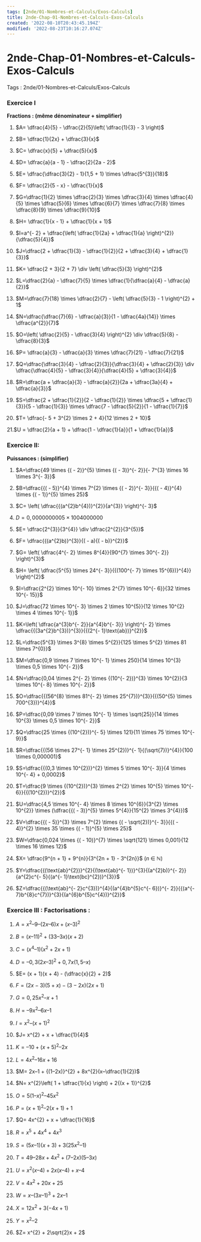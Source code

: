 ```yaml
---
tags: [2nde/01-Nombres-et-Calculs/Exos-Calculs]
title: 2nde-Chap-01-Nombres-et-Calculs-Exos-Calculs
created: '2022-08-10T20:43:45.194Z'
modified: '2022-08-23T10:16:27.074Z'
---
```


# 2nde-Chap-01-Nombres-et-Calculs-Exos-Calculs

Tags : 2nde/01-Nombres-et-Calculs/Exos-Calculs


### Exercice I
**Fractions : (même dénominateur + simplifier)**

1.  $A= \dfrac{4}{5} - \dfrac{2}{5}\left( \dfrac{1}{3} - 3 \right)$

2.  $B= \dfrac{1}{2x} + \dfrac{3}{x}$

3.  $C= \dfrac{x}{5} + \dfrac{5}{x}$

4.  $D= \dfrac{a}{a - 1} - \dfrac{2}{2a - 2}$

5.  $E= \dfrac{\dfrac{3}{2} - 1}{1,5 + 1} \times \dfrac{5^{3}}{18}$

6.  $F= \dfrac{2}{5 - x} - \dfrac{1}{x}$

7.  $G=\dfrac{1}{2} \times \dfrac{2}{3} \times \dfrac{3}{4} \times \dfrac{4}{5} \times \dfrac{5}{6} \times \dfrac{6}{7} \times \dfrac{7}{8} \times \dfrac{8}{9} \times \dfrac{9}{10}$

8.  $H= \dfrac{1}{x - 1} + \dfrac{1}{x + 1}$

9.  $I=a^{- 2} + \dfrac{\left( \dfrac{1}{2a} + \dfrac{1}{a} \right)^{2}}{\dfrac{5}{4}}$

10. $J=\dfrac{2 + \dfrac{1}{3} - \dfrac{1}{2}}{2 + \dfrac{3}{4} + \dfrac{1}{3}}$

11. $K= \dfrac{2 + 3}{2 + 7} \div \left( \dfrac{5}{3} \right)^{2}$

12. $L=\dfrac{2}{a} - \dfrac{7}{5} \times \dfrac{1}{\dfrac{a}{4} - \dfrac{a}{2}}$

13. $M=\dfrac{7}{18} \times \dfrac{2}{7} - \left( \dfrac{5}{3} - 1 \right)^{2} + 1$

14. $N=\dfrac{\dfrac{7}{6} - \dfrac{a}{3}}{1 - \dfrac{4a}{14}} \times \dfrac{a^{2}}{7}$

15. $O=\left( \dfrac{2}{5} - \dfrac{3}{4} \right)^{2} \div \dfrac{5}{8} - \dfrac{8}{3}$

16. $P= \dfrac{a}{3} - \dfrac{a}{3} \times \dfrac{7}{21} - \dfrac{7}{21}$

17. $Q=\dfrac{\dfrac{3}{4} - \dfrac{2}{3}}{\dfrac{3}{4} + \dfrac{2}{3}} \div \dfrac{\dfrac{4}{5} - \dfrac{3}{4}}{\dfrac{4}{5} + \dfrac{3}{4}}$

18. $R=\dfrac{a + \dfrac{a}{3} - \dfrac{a}{2}}{2a + \dfrac{3a}{4} + \dfrac{a}{3}}$

19. $S=\dfrac{2 + \dfrac{1}{2}}{2 - \dfrac{1}{2}} \times \dfrac{5 + \dfrac{1}{3}}{5 - \dfrac{1}{3}} \times \dfrac{7 - \dfrac{5}{2}}{1 - \dfrac{1}{7}}$

20. $T= \dfrac{- 5 + 3^{2} \times 2 + 4}{12 \times 2 + 10}$

21.$U = \dfrac{2}{a + 1} + \dfrac{1 - \dfrac{1}{a}}{1 + \dfrac{1}{a}}$

### Exercice II: 
**Puissances : (simplifier)**

1.  $A=\dfrac{49 \times {( - 2)}^{5} \times {( - 3)}^{- 2}}{- 7^{3} \times 16 \times 3^{- 3}}$


2.  $B=\dfrac{{( - 5)}^{4} \times 7^{2} \times {( - 2)}^{- 3}}{{( - 4)}^{4} \times {( - 1)}^{5} \times 25}$

3.  $C= \left( \dfrac{{(a^{2}b^{4})}^{2}}{a^{3}} \right)^{- 3}$

4.  $D= 0,0000000005×1004000000$

5.  $E= \dfrac{2^{3}}{3^{4}} \div \dfrac{2^{2}}{3^{5}}$

6.  $F= \dfrac{{(a^{2}b)}^{3}}{( - a){( - b)}^{2}}$

7.  $G= \left( \dfrac{4^{- 2} \times 8^{4}}{90^{7} \times 30^{- 2}} \right)^{3}$

8.  $H= \left( \dfrac{5^{5} \times 24^{- 3}}{{(100^{- 7} \times 15^{6})}^{4}} \right)^{2}$

9.  $I=\dfrac{2^{2} \times 10^{- 10} \times 2^{7} \times 10^{- 6}}{32 \times 10^{- 15}}$

10.  $J=\dfrac{72 \times 10^{- 3} \times 2 \times 10^{5}}{12 \times 10^{2} \times 4 \times 10^{- 1}}$

11. $K=\left( \dfrac{a^{3}b^{- 2}}{a^{4}b^{- 3}} \right)^{- 2} \times \dfrac{{(3a^{2}b^{3})}^{3}}{{(2^{- 1}\text{ab})}^{2}}$

12. $L=\dfrac{5^{3} \times 3^{8} \times 5^{2}}{125 \times 5^{2} \times 81 \times 7^{0}}$

13. $M=\dfrac{0,9 \times 7 \times 10^{- 1} \times 250}{14 \times 10^{3} \times 0,5 \times 10^{- 2}}$

14. $N=\dfrac{0,04 \times 2^{- 2} \times {(10^{- 2})}^{3} \times 10^{2}}{3 \times 10^{- 8} \times 10^{- 2}}$

15. $O=\dfrac{{(56^{8} \times 81^{- 2} \times 25^{7})}^{3}}{{(50^{5} \times 700^{3})}^{4}}$

16. $P=\dfrac{0,09 \times 7 \times 10^{- 1} \times \sqrt{25}}{14 \times 10^{3} \times 0,5 \times 10^{- 2}}$

17. $Q=\dfrac{25 \times {(10^{2})}^{- 5} \times 121}{11 \times 75 \times 10^{- 9}}$

18. $R=\dfrac{{(56 \times 27^{- 1} \times 25^{2})}^{- 1}{(\sqrt{7})}^{4}}{100 \times 0,000001}$

19. $S=\dfrac{{(0,3 \times 10^{2})}^{2} \times 5 \times 10^{- 3}}{4 \times 10^{- 4} + 0,0002}$

20. $T=\dfrac{9 \times {(10^{2})}^{3} \times 2^{2} \times 10^{5} \times 10^{- 6}}{{(10^{2})}^{2}}$

21. $U=\dfrac{4,5 \times 10^{- 4} \times 8 \times 10^{6}}{3^{2} \times 10^{2}} \times (\dfrac{{( - 3)}^{5} \times 5^{4}}{15^{2} \times 3^{4}})$

22. $V=\dfrac{{( - 5)}^{3} \times 7^{2} \times {( - \sqrt{2})}^{- 3}}{{( - 4)}^{2} \times 35 \times {( - 1)}^{5} \times 25}$

23. $W=\dfrac{0,024 \times {( - 10)}^{7} \times \sqrt{121} \times 0,001}{12 \times 16 \times 12}$

24. $X= \dfrac{9^{n + 1} + 9^{n}}{3^{2n + 1} - 3^{2n}}$ (*n* ∈ ℕ)

25. $Y=\dfrac{{(\text{ab}^{2})}^{2}{(\text{ab}^{- 1})}^{3}{(a^{2}b)}^{- 2}}{a^{2}c^{- 5}{(a^{- 1}\text{bc}^{2})}^{3}}$

26. $Z=\dfrac{{(\text{ab}^{- 2}c^{3})}^{4}{(a^{4}b^{5}c^{- 6})}^{- 2}}{{(a^{- 7}b^{8}c^{7})}^{3}{(a^{6}b^{5}c^{4})}^{2}}$

### Exercice III : Factorisations :

1.  $A= x^{2}–9–(2x–6)x + {(x–3)}^{2}$


1.  $B= {(x–11)}^{2} + (33–3x)(x + 2)$

2.  $C= (x^{4}–1)(x^{2} + 2x + 1)$

3.  $D= –0,3{(2x–3)}^{2} + 0,7x(1,5–x)$

4.  $E= (x + 1)(x + 4) - (\dfrac{x}{2} + 2)$

5.  $F= (2x - 3)(5 + x) - (3 - 2x)(2x + 1)$

6.  $G= 0,25x^{2}–x + 1$

7.  $H= –9x^{2}–6x–1$

8.  $I= x^{2}–{(x + 1)}^{2}$

9.  $J= x^{2} + x + \dfrac{1}{4}$

10. $K= –10 + {(x + 5)}^{2}–2x$

11. $L= 4x^{2}–16x + 16$

12. $M= 2x–1 + {(1–2x)}^{2} + 8x^{2}(x–\dfrac{1}{2})$

13. $N= x^{2}\left( 1 + \dfrac{1}{x} \right) + 2{(x + 1)}^{2}$

14. $O= 5{(1–x)}^{2}–45x^{2}$

15. $P= {(x + 1)}^{2}–2(x + 1) + 1$

16. $Q= 4x^{2} + x + \dfrac{1}{16}$

17. $R= x^{5} + 4x^{4} + 4x^{3}$

18. $S= (5x–1)(x + 3) + 3(25x^{2}–1)$

19. $T= 49–28x + 4x^{2} + (7–2x)(5–3x)$

20. $U= x^{2}(x–4) + 2x(x–4) + x–4$

21. $V= 4x^{2} + 20x + 25$

22. $W= x–{(3x–1)}^{3} + 2x–1$

23. $X= 12x^{2} + 3( - 4x + 1)$

24. $Y= x^{2}–2$

25. $Z= x^{2} + 2\sqrt{2}x + 2$
